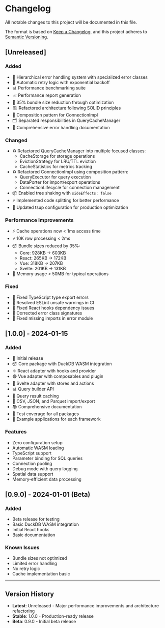 # Changelog

All notable changes to this project will be documented in this file.

The format is based on [Keep a Changelog](https://keepachangelog.com/en/1.0.0/),
and this project adheres to [Semantic Versioning](https://semver.org/spec/v2.0.0.html).

## [Unreleased]

### Added
- 🔄 Hierarchical error handling system with specialized error classes
- 🔁 Automatic retry logic with exponential backoff
- 📊 Performance benchmarking suite
- 📈 Performance report generation
- 🎯 35% bundle size reduction through optimization
- 🏗️ Refactored architecture following SOLID principles
- 🧩 Composition pattern for ConnectionImpl
- 🗂️ Separated responsibilities in QueryCacheManager
- 📝 Comprehensive error handling documentation

### Changed
- ♻️ Refactored QueryCacheManager into multiple focused classes:
  - CacheStorage for storage operations
  - EvictionStrategy for LRU/TTL eviction
  - CacheStatistics for metrics tracking
- ♻️ Refactored ConnectionImpl using composition pattern:
  - QueryExecutor for query execution
  - DataPorter for import/export operations
  - ConnectionLifecycle for connection management
- 📦 Enabled tree shaking with `sideEffects: false`
- ⚡ Implemented code splitting for better performance
- 🔧 Updated tsup configuration for production optimization

### Performance Improvements
- ⚡ Cache operations now < 1ms access time
- ⚡ 10K row processing < 2ms
- 📦 Bundle sizes reduced by 35%:
  - Core: 928KB → 603KB
  - React: 265KB → 172KB
  - Vue: 318KB → 207KB
  - Svelte: 201KB → 131KB
- 💾 Memory usage < 50MB for typical operations

### Fixed
- 🐛 Fixed TypeScript type export errors
- 🐛 Resolved ESLint unsafe warnings in CI
- 🐛 Fixed React hooks dependency issues
- 🐛 Corrected error class signatures
- 🐛 Fixed missing imports in error module

## [1.0.0] - 2024-01-15

### Added
- 🚀 Initial release
- 📦 Core package with DuckDB WASM integration
- ⚛️ React adapter with hooks and provider
- 🟢 Vue adapter with composables and plugin
- 🔶 Svelte adapter with stores and actions
- 📊 Query builder API
- 💾 Query result caching
- 📁 CSV, JSON, and Parquet import/export
- 📚 Comprehensive documentation
- 🧪 Test coverage for all packages
- 📖 Example applications for each framework

### Features
- Zero configuration setup
- Automatic WASM loading
- TypeScript support
- Parameter binding for SQL queries
- Connection pooling
- Debug mode with query logging
- Spatial data support
- Memory-efficient data processing

## [0.9.0] - 2024-01-01 (Beta)

### Added
- Beta release for testing
- Basic DuckDB WASM integration
- Initial React hooks
- Basic documentation

### Known Issues
- Bundle sizes not optimized
- Limited error handling
- No retry logic
- Cache implementation basic

---

## Version History

- **Latest**: Unreleased - Major performance improvements and architecture refactoring
- **Stable**: 1.0.0 - Production-ready release
- **Beta**: 0.9.0 - Initial beta release